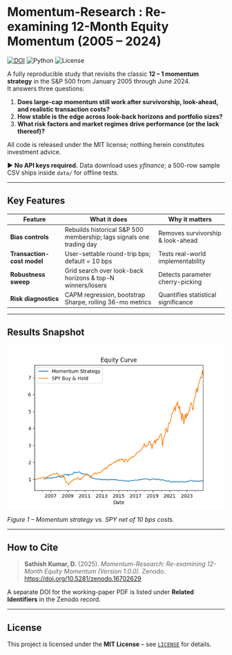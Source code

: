 # Momentum-Research : Re-examining 12-Month Equity Momentum (2005 – 2024)

[![DOI](https://zenodo.org/badge/1018743111.svg)](https://doi.org/10.5281/zenodo.16702629)
![Python](https://img.shields.io/badge/python-3.11-blue.svg)
![License](https://img.shields.io/badge/license-MIT-green.svg)

A fully reproducible study that revisits the classic **12 – 1 momentum strategy** in the S&P 500 from January 2005 through June 2024.  
It answers three questions:

1. **Does large-cap momentum still work after survivorship, look-ahead, and realistic transaction costs?**  
2. **How stable is the edge across look-back horizons and portfolio sizes?**  
3. **What risk factors and market regimes drive performance (or the lack thereof)?**

All code is released under the MIT license; nothing herein constitutes investment advice.

▶ **No API keys required.** Data download uses *yfinance*; a 500-row sample CSV ships inside `data/` for offline tests.

---

## Key Features

| Feature | What it does | Why it matters |
|---------|--------------|----------------|
| **Bias controls** | Rebuilds historical S&P 500 membership; lags signals one trading day | Removes survivorship & look-ahead |
| **Transaction-cost model** | User-settable round-trip bps; default = 10 bps | Tests real-world implementability |
| **Robustness sweep** | Grid search over look-back horizons & top-N winners/losers | Detects parameter cherry-picking |
| **Risk diagnostics** | CAPM regression, bootstrap Sharpe, rolling 36-mo metrics | Quantifies statistical significance |

---

## Results Snapshot

<p align="center">
  <img src="figures/equity_curve.png" width="600" alt="Equity curve">
</p>

*Figure 1 – Momentum strategy vs. SPY net of 10 bps costs.*

---

## How to Cite

> **Sathish Kumar, D.** (2025). _Momentum-Research: Re-examining 12-Month Equity Momentum (Version 1.0.0)_. Zenodo. https://doi.org/10.5281/zenodo.16702629

A separate DOI for the working-paper PDF is listed under **Related Identifiers** in the Zenodo record.

---

## License

This project is licensed under the **MIT License** – see [`LICENSE`](LICENSE) for details.
